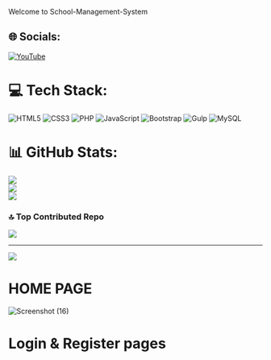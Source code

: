 Welcome to School-Management-System

## 🌐 Socials:
[![YouTube](https://img.shields.io/badge/YouTube-%23FF0000.svg?logo=YouTube&logoColor=white)](https://youtube.com/@worldnature1303) 

# 💻 Tech Stack:
![HTML5](https://img.shields.io/badge/html5-%23E34F26.svg?style=for-the-badge&logo=html5&logoColor=white) ![CSS3](https://img.shields.io/badge/css3-%231572B6.svg?style=for-the-badge&logo=css3&logoColor=white) ![PHP](https://img.shields.io/badge/php-%23777BB4.svg?style=for-the-badge&logo=php&logoColor=white) ![JavaScript](https://img.shields.io/badge/javascript-%23323330.svg?style=for-the-badge&logo=javascript&logoColor=%23F7DF1E) ![Bootstrap](https://img.shields.io/badge/bootstrap-%238511FA.svg?style=for-the-badge&logo=bootstrap&logoColor=white) ![Gulp](https://img.shields.io/badge/GULP-%23CF4647.svg?style=for-the-badge&logo=gulp&logoColor=white) ![MySQL](https://img.shields.io/badge/mysql-4479A1.svg?style=for-the-badge&logo=mysql&logoColor=white)
# 📊 GitHub Stats:
![](https://github-readme-stats.vercel.app/api?username=touhid365&theme=dark&hide_border=false&include_all_commits=false&count_private=false)<br/>
![](https://github-readme-streak-stats.herokuapp.com/?user=touhid365&theme=dark&hide_border=false)<br/>
![](https://github-readme-stats.vercel.app/api/top-langs/?username=touhid365&theme=dark&hide_border=false&include_all_commits=false&count_private=false&layout=compact)

### 🔝 Top Contributed Repo
![](https://github-contributor-stats.vercel.app/api?username=touhid365&limit=5&theme=dark&combine_all_yearly_contributions=true)

---
[![](https://visitcount.itsvg.in/api?id=touhid365&icon=0&color=0)](https://visitcount.itsvg.in)

<!-- Proudly created with GPRM ( https://gprm.itsvg.in ) -->

# HOME PAGE

![Screenshot (16)](https://github.com/user-attachments/assets/d950dc47-adda-4114-bb07-b846e6d8dd43)

# Login & Register pages
